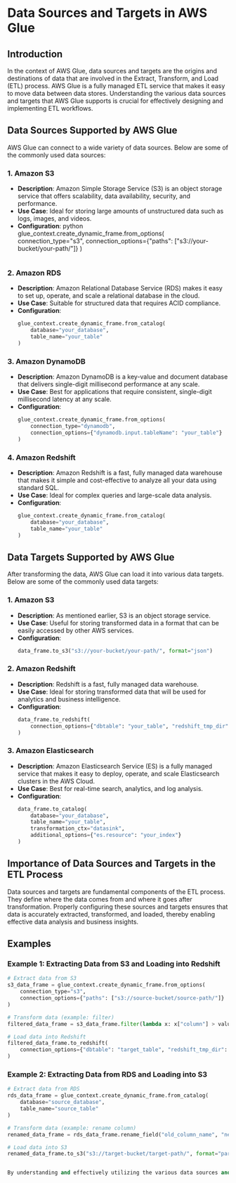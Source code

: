 # Data Sources and Targets in AWS Glue

## Introduction

In the context of AWS Glue, data sources and targets are the origins and destinations of data that are involved in the Extract, Transform, and Load (ETL) process. AWS Glue is a fully managed ETL service that makes it easy to move data between data stores. Understanding the various data sources and targets that AWS Glue supports is crucial for effectively designing and implementing ETL workflows.

## Data Sources Supported by AWS Glue

AWS Glue can connect to a wide variety of data sources. Below are some of the commonly used data sources:

### 1. Amazon S3
- **Description**: Amazon Simple Storage Service (S3) is an object storage service that offers scalability, data availability, security, and performance.
- **Use Case**: Ideal for storing large amounts of unstructured data such as logs, images, and videos.
- **Configuration**:
  python
  glue_context.create_dynamic_frame.from_options(
      connection_type="s3",
      connection_options={"paths": ["s3://your-bucket/your-path/"]}
  )
  ```

### 2. Amazon RDS
- **Description**: Amazon Relational Database Service (RDS) makes it easy to set up, operate, and scale a relational database in the cloud.
- **Use Case**: Suitable for structured data that requires ACID compliance.
- **Configuration**:
  ```python
  glue_context.create_dynamic_frame.from_catalog(
      database="your_database",
      table_name="your_table"
  )
  ```

### 3. Amazon DynamoDB
- **Description**: Amazon DynamoDB is a key-value and document database that delivers single-digit millisecond performance at any scale.
- **Use Case**: Best for applications that require consistent, single-digit millisecond latency at any scale.
- **Configuration**:
  ```python
  glue_context.create_dynamic_frame.from_options(
      connection_type="dynamodb",
      connection_options={"dynamodb.input.tableName": "your_table"}
  )
  ```

### 4. Amazon Redshift
- **Description**: Amazon Redshift is a fast, fully managed data warehouse that makes it simple and cost-effective to analyze all your data using standard SQL.
- **Use Case**: Ideal for complex queries and large-scale data analysis.
- **Configuration**:
  ```python
  glue_context.create_dynamic_frame.from_catalog(
      database="your_database",
      table_name="your_table"
  )
  ```

## Data Targets Supported by AWS Glue

After transforming the data, AWS Glue can load it into various data targets. Below are some of the commonly used data targets:

### 1. Amazon S3
- **Description**: As mentioned earlier, S3 is an object storage service.
- **Use Case**: Useful for storing transformed data in a format that can be easily accessed by other AWS services.
- **Configuration**:
  ```python
  data_frame.to_s3("s3://your-bucket/your-path/", format="json")
  ```

### 2. Amazon Redshift
- **Description**: Redshift is a fast, fully managed data warehouse.
- **Use Case**: Ideal for storing transformed data that will be used for analytics and business intelligence.
- **Configuration**:
  ```python
  data_frame.to_redshift(
      connection_options={"dbtable": "your_table", "redshift_tmp_dir": "s3://your-bucket/temp/"}
  )
  ```

### 3. Amazon Elasticsearch
- **Description**: Amazon Elasticsearch Service (ES) is a fully managed service that makes it easy to deploy, operate, and scale Elasticsearch clusters in the AWS Cloud.
- **Use Case**: Best for real-time search, analytics, and log analysis.
- **Configuration**:
  ```python
  data_frame.to_catalog(
      database="your_database",
      table_name="your_table",
      transformation_ctx="datasink",
      additional_options={"es.resource": "your_index"}
  )
  ```

## Importance of Data Sources and Targets in the ETL Process

Data sources and targets are fundamental components of the ETL process. They define where the data comes from and where it goes after transformation. Properly configuring these sources and targets ensures that data is accurately extracted, transformed, and loaded, thereby enabling effective data analysis and business insights.

## Examples

### Example 1: Extracting Data from S3 and Loading into Redshift
```python
# Extract data from S3
s3_data_frame = glue_context.create_dynamic_frame.from_options(
    connection_type="s3",
    connection_options={"paths": ["s3://source-bucket/source-path/"]}
)

# Transform data (example: filter)
filtered_data_frame = s3_data_frame.filter(lambda x: x["column"] > value)

# Load data into Redshift
filtered_data_frame.to_redshift(
    connection_options={"dbtable": "target_table", "redshift_tmp_dir": "s3://target-bucket/temp/"}
)
```

### Example 2: Extracting Data from RDS and Loading into S3
```python
# Extract data from RDS
rds_data_frame = glue_context.create_dynamic_frame.from_catalog(
    database="source_database",
    table_name="source_table"
)

# Transform data (example: rename column)
renamed_data_frame = rds_data_frame.rename_field("old_column_name", "new_column_name")

# Load data into S3
renamed_data_frame.to_s3("s3://target-bucket/target-path/", format="parquet")


By understanding and effectively utilizing the various data sources and targets supported by AWS Glue, you can streamline your ETL processes and ensure that your data is accurately transformed and loaded for analysis.